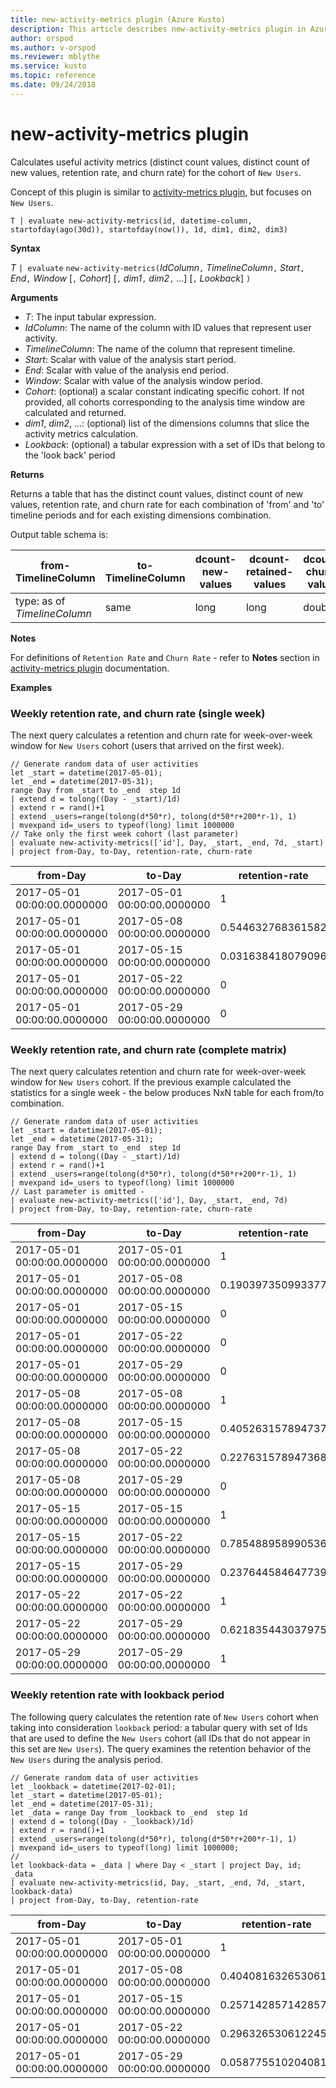 ```yaml
---
title: new-activity-metrics plugin (Azure Kusto)
description: This article describes new-activity-metrics plugin in Azure Kusto.
author: orspod
ms.author: v-orspod
ms.reviewer: mblythe
ms.service: kusto
ms.topic: reference
ms.date: 09/24/2018
---
```

# new-activity-metrics plugin

Calculates useful activity metrics (distinct count values, distinct count of new values, retention rate, and churn rate) for the cohort of `New Users`.

Concept of this plugin is similar to [activity-metrics plugin](./activity-metrics-plugin.md), but focuses on `New Users`.

    T | evaluate new-activity-metrics(id, datetime-column, startofday(ago(30d)), startofday(now()), 1d, dim1, dim2, dim3)

**Syntax**

*T* `| evaluate` `new-activity-metrics(`*IdColumn*`,` *TimelineColumn*`,` *Start*`,` *End*`,` *Window* [`,` *Cohort*] [`,` *dim1*`,` *dim2*`,` ...] [`,` *Lookback*] `)`

**Arguments**

* *T*: The input tabular expression.
* *IdColumn*: The name of the column with ID values that represent user activity. 
* *TimelineColumn*: The name of the column that represent timeline.
* *Start*: Scalar with value of the analysis start period.
* *End*: Scalar with value of the analysis end period.
* *Window*: Scalar with value of the analysis window period.
* *Cohort*: (optional) a scalar constant indicating specific cohort. If not provided, all cohorts corresponding to the analysis time window are calculated and returned.
* *dim1*, *dim2*, ...: (optional) list of the dimensions columns that slice the activity metrics calculation.
* *Lookback*: (optional) a tabular expression with a set of IDs that belong to the 'look back' period

**Returns**

Returns a table that has the distinct count values, distinct count of new values, retention rate, and churn rate for each 
combination of 'from' and 'to' timeline periods and for each existing dimensions combination.

Output table schema is:

|from-TimelineColumn|to-TimelineColumn|dcount-new-values|dcount-retained-values|dcount-churn-values|retention-rate|churn-rate|dim1|..|dim-n|
|---|---|---|---|---|---|---|---|---|---|
|type: as of *TimelineColumn*|same|long|long|double|double|double|..|..|..|


**Notes**

For definitions of `Retention Rate` and `Churn Rate` - refer to **Notes** section in 
[activity-metrics plugin](./activity-metrics-plugin.md) documentation.


**Examples**

### Weekly retention rate, and churn rate (single week)

The next query calculates a retention and churn rate for week-over-week window for `New Users` cohort
(users that arrived on the first week).

```kusto
// Generate random data of user activities
let _start = datetime(2017-05-01);
let _end = datetime(2017-05-31);
range Day from _start to _end  step 1d
| extend d = tolong((Day - _start)/1d)
| extend r = rand()+1
| extend _users=range(tolong(d*50*r), tolong(d*50*r+200*r-1), 1) 
| mvexpand id=_users to typeof(long) limit 1000000
// Take only the first week cohort (last parameter)
| evaluate new-activity-metrics(['id'], Day, _start, _end, 7d, _start)
| project from-Day, to-Day, retention-rate, churn-rate
```

|from-Day|to-Day|retention-rate|churn-rate|
|---|---|---|---|
|2017-05-01 00:00:00.0000000|2017-05-01 00:00:00.0000000|1|0|
|2017-05-01 00:00:00.0000000|2017-05-08 00:00:00.0000000|0.544632768361582|0.455367231638418|
|2017-05-01 00:00:00.0000000|2017-05-15 00:00:00.0000000|0.031638418079096|0.968361581920904|
|2017-05-01 00:00:00.0000000|2017-05-22 00:00:00.0000000|0|1|
|2017-05-01 00:00:00.0000000|2017-05-29 00:00:00.0000000|0|1|


### Weekly retention rate, and churn rate (complete matrix)

The next query calculates retention and churn rate for week-over-week window for `New Users` cohort. If the previous
example calculated the statistics for a single week - the below produces NxN table for each from/to combination.

```kusto
// Generate random data of user activities
let _start = datetime(2017-05-01);
let _end = datetime(2017-05-31);
range Day from _start to _end  step 1d
| extend d = tolong((Day - _start)/1d)
| extend r = rand()+1
| extend _users=range(tolong(d*50*r), tolong(d*50*r+200*r-1), 1) 
| mvexpand id=_users to typeof(long) limit 1000000
// Last parameter is omitted - 
| evaluate new-activity-metrics(['id'], Day, _start, _end, 7d)
| project from-Day, to-Day, retention-rate, churn-rate
```

|from-Day|to-Day|retention-rate|churn-rate|
|---|---|---|---|
|2017-05-01 00:00:00.0000000|2017-05-01 00:00:00.0000000|1|0|
|2017-05-01 00:00:00.0000000|2017-05-08 00:00:00.0000000|0.190397350993377|0.809602649006622|
|2017-05-01 00:00:00.0000000|2017-05-15 00:00:00.0000000|0|1|
|2017-05-01 00:00:00.0000000|2017-05-22 00:00:00.0000000|0|1|
|2017-05-01 00:00:00.0000000|2017-05-29 00:00:00.0000000|0|1|
|2017-05-08 00:00:00.0000000|2017-05-08 00:00:00.0000000|1|0|
|2017-05-08 00:00:00.0000000|2017-05-15 00:00:00.0000000|0.405263157894737|0.594736842105263|
|2017-05-08 00:00:00.0000000|2017-05-22 00:00:00.0000000|0.227631578947368|0.772368421052632|
|2017-05-08 00:00:00.0000000|2017-05-29 00:00:00.0000000|0|1|
|2017-05-15 00:00:00.0000000|2017-05-15 00:00:00.0000000|1|0|
|2017-05-15 00:00:00.0000000|2017-05-22 00:00:00.0000000|0.785488958990536|0.214511041009464|
|2017-05-15 00:00:00.0000000|2017-05-29 00:00:00.0000000|0.237644584647739|0.762355415352261|
|2017-05-22 00:00:00.0000000|2017-05-22 00:00:00.0000000|1|0|
|2017-05-22 00:00:00.0000000|2017-05-29 00:00:00.0000000|0.621835443037975|0.378164556962025|
|2017-05-29 00:00:00.0000000|2017-05-29 00:00:00.0000000|1|0|


### Weekly retention rate with lookback period

The following query calculates the retention rate of `New Users` cohort when taking into 
consideration `lookback` period: a tabular query with set of Ids that are used to define
the `New Users` cohort (all IDs that do not appear in this set are `New Users`). The 
query examines the retention behavior of the `New Users` during the analysis period.

```kusto
// Generate random data of user activities
let _lookback = datetime(2017-02-01);
let _start = datetime(2017-05-01);
let _end = datetime(2017-05-31);
let _data = range Day from _lookback to _end  step 1d
| extend d = tolong((Day - _lookback)/1d)
| extend r = rand()+1
| extend _users=range(tolong(d*50*r), tolong(d*50*r+200*r-1), 1) 
| mvexpand id=_users to typeof(long) limit 1000000;
//
let lookback-data = _data | where Day < _start | project Day, id;
_data
| evaluate new-activity-metrics(id, Day, _start, _end, 7d, _start, lookback-data)
| project from-Day, to-Day, retention-rate
```

|from-Day|to-Day|retention-rate|
|---|---|---|
|2017-05-01 00:00:00.0000000|2017-05-01 00:00:00.0000000|1|
|2017-05-01 00:00:00.0000000|2017-05-08 00:00:00.0000000|0.404081632653061|
|2017-05-01 00:00:00.0000000|2017-05-15 00:00:00.0000000|0.257142857142857|
|2017-05-01 00:00:00.0000000|2017-05-22 00:00:00.0000000|0.296326530612245|
|2017-05-01 00:00:00.0000000|2017-05-29 00:00:00.0000000|0.0587755102040816|
